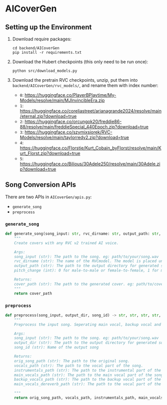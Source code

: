 # AICoverGen

## Setting up the Environment

1. Download require packages:
    ```console
    cd backend/AICoverGen
    pip install -r requirements.txt
    ```

2. Download the Hubert checkpoints (this only need to be run once):
    ```console
    python src/download_models.py
    ```

3. Download the pretrain RVC checkpoints, unzip, put them into `backend/AICoverGen/rvc_models/`, and rename them with index number:
    - `0`: https://huggingface.co/PlayerBPlaytime/My-Models/resolve/main/MJInvincibleEra.zip
    - `1`: https://huggingface.co/coreliastreet/arianagrande2024/resolve/main/eternal.zip?download=true
    - `2`: https://huggingface.co/orcungok20/freddie86-88/resolve/main/freddieSpecial_440Epoch.zip?download=true
    - `3`: https://huggingface.co/szymixsiorek/RVC-Models/resolve/main/taylorredv2.zip?download=true
    - `4`: https://huggingface.co/Florstie/Kurt_Cobain_byFlorst/resolve/main/Kurt_Florst.zip?download=true
    - `5`: https://huggingface.co/Bilious/30Adele250/resolve/main/30Adele.zip?download=true

## Song Conversion APIs

There are two APIs in `AICoverGen/apis.py`:
- `generate_song`
- `preprocess`

### `generate_song`

```python
def generate_song(song_input: str, rvc_dirname: str, output_path: str, pitch_change: int) -> str:
    """
    Create covers with any RVC v2 trained AI voice.

    Args:
    song_input (str): The path to the song. eg: path/to/your/song.wav
    rvc_dirname (str): The name of the RVCmodel. The model is placed under AICoverGen/rvc_models/
    output_path (str): The path to the output directory for generated song. eg: path/to/output/song/
    pitch_change (int): 0 for male-to-male or female-to-female, 1 for male-to-female, -1 for female-to-male

    Returns:
    cover_path (str): The path to the generated cover. eg: path/to/cover/
    """
    return cover_path
```

### `preprocess`

```python
def preprocess(song_input, output_dir, song_id) -> str, str, str, str, str, str:
    """
    Preprocess the input song. Seperating main vocal, backup vocal and instrumental parts of the song. This processing is done on cpu.

    Args:
    song_input (str): The path to the song. eg: path/to/your/song.wav
    output_dir (str): The path to the output directory for generated song. eg: path/to/output/song/
    song_id (str): Name of the output song

    Returns:
    orig_song_path (str): The path to the original song.
    vocals_path (str): The path to the vocal part of the song.
    instrumentals_path (str): The path to the instrumental part of the song.
    main_vocals_path (str): The path to the main vocal part of the song.
    backup_vocals_path (str): The path to the backup vocal part of the song.
    main_vocals_dereverb_path (str): The path to the vocal part of the song, after dereverbing 去除残响.

    """
    return orig_song_path, vocals_path, instrumentals_path, main_vocals_path, backup_vocals_path, main_vocals_dereverb_path
```